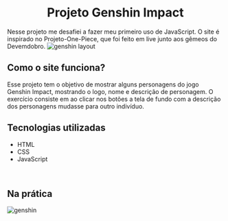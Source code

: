 <h1 align="center">Projeto Genshin Impact</h1>

Nesse projeto me desafiei a fazer meu primeiro uso de JavaScript. O site é inspirado no Projeto-One-Piece, que foi feito em live junto aos gêmeos do Devemdobro.
![genshin layout](https://github.com/Isis-gsantos/Projeto-Genshin/assets/142533840/8991ce96-4684-4984-af8e-2ed95aec29cd)

## Como o site funciona?
Esse projeto tem o objetivo de mostrar alguns personagens do jogo Genshin Impact, mostrando o logo, nome e descrição de personagem. O exercício consiste em ao clicar nos botões a tela de fundo com a descrição dos personagens mudasse para outro indivíduo.
<br>

## Tecnologias utilizadas
- HTML
- CSS
- JavaScript
<br>

## Na prática
![genshin](https://github.com/Isis-gsantos/Projeto-Genshin/assets/142533840/6fc9b6f4-7ea2-4465-9e05-6f8075b124ca)
